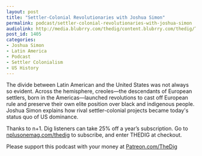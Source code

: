 ```yaml
---
layout: post
title: "Settler-Colonial Revolutionaries with Joshua Simon"
permalink: podcast/settler-colonial-revolutionaries-with-joshua-simon
audiolink: http://media.blubrry.com/thedig/content.blubrry.com/thedig/The_Dig-EP_225-Simon.mp3
post_id: 1405
categories: 
- Joshua Simon
- Latin America
- Podcast
- Settler Colonialism
- US History
---
```


The divide between Latin American and the United States was not always so evident. Across the hemisphere, creoles—the descendants of European settlers, born in the Americas—launched revolutions to cast off European rule and preserve their own elite position over black and indigenous people. Joshua Simon explains how rival settler-colonial projects became today's status quo of US dominance.

Thanks to n+1. Dig listeners can take 25% off a year’s subscription. Go to 
[nplusonemag.com/thedig](http://nplusonemag.com/thedig) to subscribe, and enter THEDIG at checkout.

Please support this podcast with your money at 
[Patreon.com/TheDig](http://Patreon.com/TheDig)